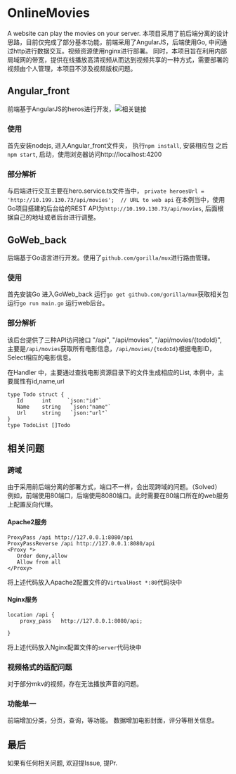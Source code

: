 # OnlineMovies
A website can play the movies on your server.
本项目采用了前后端分离的设计思路，目前仅完成了部分基本功能，前端采用了AngularJS，后端使用Go, 中间通过http进行数据交互。视频资源使用nginx进行部署。
同时，本项目旨在利用内部局域网的带宽，提供在线播放高清视频从而达到视频共享的一种方式，需要部署的视频由个人管理，本项目不涉及视频版权问题。


## Angular_front
前端基于AngularJS的heros进行开发，![相关链接](https://angular.io/tutorial)
### 使用
首先安装nodejs,
进入Angular_front文件夹，
执行`npm install`, 安装相应包
之后`npm start`, 启动，使用浏览器访问http://localhost:4200
### 部分解析
与后端进行交互主要在hero.service.ts文件当中，
`private heroesUrl = 'http://10.199.130.73/api/movies';  // URL to web api`
在本例当中，使用Go项目搭建的后台给的REST API为`http://10.199.130.73/api/movies`,
后面根据自己的地址或者后台进行调整。


## GoWeb_back
后端基于Go语言进行开发。使用了`github.com/gorilla/mux`进行路由管理。
### 使用
首先安装Go
进入GoWeb_back
运行`go get github.com/gorilla/mux`获取相关包
运行`go run main.go` 运行web后台。
### 部分解析
该后台提供了三种API访问接口
		"/api",
		"/api/movies",
		"/api/movies/{todoId}",
主要是`/api/movies`获取所有电影信息，`/api/movies/{todoId}`根据电影ID，Select相应的电影信息。

 在Handler 中，主要通过查找电影资源目录下的文件生成相应的List, 本例中，主要属性有id,name,url
 ```
 type Todo struct {
	Id      int     `json:"id"`
	Name 	string   `json:"name"`
	Url     string   `json:"url"`
}
type TodoList []Todo
```

## 相关问题
### 跨域
 由于采用前后端分离的部署方式，端口不一样，会出现跨域的问题。（Solved）  
 例如，前端使用80端口，后端使用8080端口。此时需要在80端口所在的web服务上配置反向代理。
 
#### Apache2服务
 ```
ProxyPass /api http://127.0.0.1:8080/api
ProxyPassReverse /api http://127.0.0.1:8080/api
<Proxy *>
	Order deny,allow
	Allow from all
</Proxy>
```
 将上述代码放入Apache2配置文件的`VirtualHost *:80`代码块中
 
#### Nginx服务
```
location /api {  
	proxy_pass   http://127.0.0.1:8080/api;  

}
```
将上述代码放入Nginx配置文件的`server`代码块中
### 视频格式的适配问题
 对于部分mkv的视频，存在无法播放声音的问题。
### 功能单一
 前端增加分类，分页，查询，等功能。
 数据增加电影封面，评分等相关信息。

## 最后
如果有任何相关问题, 欢迎提Issue, 提Pr.
